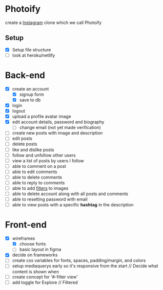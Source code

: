 # Photoify
 create a [Instagram](https://enmwikipediaorg/wiki/Instagram) clone which we call Photoify


## Setup
* [X] Setup file structure
* [ ] look at heroku/netlify

# Back-end
* [X] create an account
  * [X] signup form
  * [X] save to db
* [X] login
* [X] logout
* [X] upload a profile avatar image
* [X] edit account details, password and biography
  * [ ] change email (not yet made verification)
* [ ] create new posts with image and description
* [ ] edit posts
* [ ] delete posts
* [ ] like and dislike posts
* [ ] follow and unfollow other users
* [ ] view a list of posts by users I follow
* [ ] able to comment on a post
* [ ] able to edit comments
* [ ] able to delete comments
* [ ] able to reply to comments
* [ ] able to add [filters](https://picturepan2.github.io/instagram.css/) to images
* [ ] able to delete account along with all posts and comments
* [ ] able to resetting password with email
* [ ] able to view posts with a specific **hashtag** in the description

# Front-end
* [x] wireframes
  * [x] choose fonts  
  * [ ] basic layout in figma  
* [x] decide on frameworks
* [ ] create css variables for fonts, spaces, padding/margin, and colors
* [ ] setup mediaquerys early so it's responsive from the start // Decide what content is shown when
* [ ] create concept for '#-filter view'
* [ ] add toggle for Explore // Filtered
